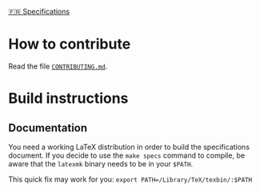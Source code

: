 [🇫🇷 Specifications](https://www.sharelatex.com/github/repos/SepiaMS/Sepia/builds/latest/output.pdf)

# How to contribute

Read the file [`CONTRIBUTING.md`](https://github.com/SepiaMS/Sepia/blob/master/CONTRIBUTING.md).

# Build instructions

## Documentation

You need a working LaTeX distribution in order to build the specifications document.
If you decide to use the `make specs` command to compile, be aware that the `latexmk` binary needs to be in your `$PATH`.

This quick fix may work for you: `export PATH=/Library/TeX/texbin/:$PATH`
